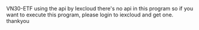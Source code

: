 VN30-ETF
using the api by Iexcloud
there's no api in this program so if you want to execute this program, please login to iexcloud and get one.
thankyou

